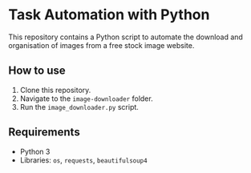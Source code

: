 # Task Automation with Python

This repository contains a Python script to automate the download and organisation of images from a free stock image website. 

## How to use 

1. Clone this repository.
2. Navigate to the `image-downloader` folder.
3. Run the `image_downloader.py` script.

## Requirements 

- Python 3
- Libraries: `os`, `requests`, `beautifulsoup4`
